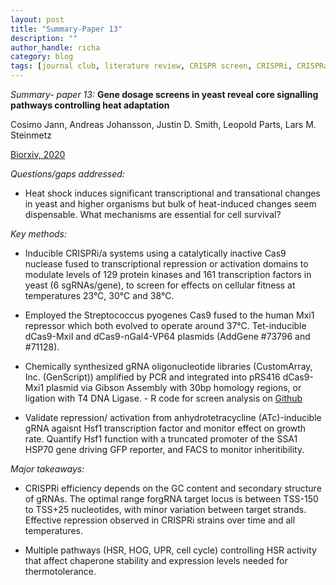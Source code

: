 ```yaml
---
layout: post
title: "Summary-Paper 13"
description: ""
author_handle: richa
category: blog
tags: [journal club, literature review, CRISPR screen, CRISPRi, CRISPRa, heat shock response (HSR), heat shock proteins, yeast, chaperones, Hsf1, Hsp70, Ssa1, cell cycle, temperature stress, anhydrotetracycline (ATc), FACS,  ]
---
```

*Summary- paper 13:*
 **Gene dosage screens in yeast reveal core signalling pathways controlling heat adaptation**

Cosimo Jann, Andreas Johansson, Justin D. Smith, Leopold Parts, Lars M. Steinmetz

[Biorxiv, 2020](https://www.biorxiv.org/content/10.1101/2020.08.26.267674v2.full)

*Questions/gaps addressed:* 

- Heat shock induces significant transcriptional and transational changes in yeast and higher organisms but bulk of heat-induced changes seem dispensable. What mechanisms are essential for cell survival?


*Key methods:* 

- Inducible CRISPRi/a systems using a catalytically inactive Cas9 nuclease fused to transcriptional repression or activation domains to modulate levels of 129 protein kinases and 161 transcription factors in yeast (6 sgRNAs/gene), to screen for effects on cellular fitness at temperatures 23°C, 30°C and 38°C. 

- Employed the Streptococcus pyogenes Cas9 fused to the human Mxi1 repressor which both evolved to operate around 37°C. Tet-inducible dCas9-MxiI and dCas9-nGal4-VP64 plasmids (AddGene #73796 and #71128). 

- Chemically synthesized gRNA oligonucleotide libraries (CustomArray, Inc. (GenScript)) amplified by PCR and integrated into pRS416 dCas9-Mxi1 plasmid via Gibson Assembly with 30bp homology regions, or ligation with T4 DNA Ligase. - R code for screen analysis on [Github](https://github.com/IAmTheMatrix/CRISPRi_Screen_Analysis/)

- Validate repression/ activation from anhydrotetracycline (ATc)-inducible gRNA agaisnt Hsf1 transcription factor and monitor effect on growth rate. Quantify Hsf1 function with a truncated promoter of the SSA1 HSP70 gene driving GFP reporter, and FACS to monitor inheritibility.

*Major takeaways:*

- CRISPRi efficiency depends on the GC content and secondary structure of gRNAs. The optimal range forgRNA target locus  is between TSS-150 to TSS+25 nucleotides, with minor variation between target strands. Effective repression observed in CRISPRi strains over time and all temperatures. 

- Multiple pathways (HSR, HOG, UPR, cell cycle) controlling HSR activity that affect chaperone stability and expression levels needed for thermotolerance.



 




